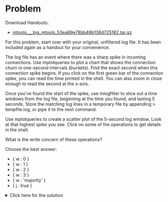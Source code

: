 # Problem
Download Handouts:
 - <a href="https://university.mongodb.com/static/MongoDB_2017_M202_March/handouts/mtools___log_mtools_53ea89e78bb48b138d725182.tar.98100b9062f3.gz">mtools___log_mtools_53ea89e78bb48b138d725182.tar.gz</a>
 
For this problem, start over with your original, unfiltered log file. It has been included again as a handout for your convenience.

The log file has an event where there was a sharp spike in incoming connections. Use mplotqueries to plot a chart that shows the connection churn in one-second intervals (buckets). Find the exact second when this connection spike begins. If you click on the first green bar of the connection spike, you can read the time printed in the shell. You can also zoom in close enough to read the second at the x-axis.

Once you've found the start of the spike, use mlogfilter to slice out a time windows from the log file, beginning at the time you found, and lasting 5 seconds. Store the matching log lines in a temporary file by appending > tempfile.log, or pipe it to the next command.

Use mplotqueries to create a scatter plot of the 5-second log window. Look at that highest spike you see. Click on some of the operations to get details in the shell.

What is the write concern of these operations?

Choose the best answer:
 - { w : 0 }
 - { w : 1 }
 - { w : 2 }
 - { w : 3 }
 - { w : 'majority' }
 - { j : true }

 <details>
  <summary>Click here for the solution</summary>
    <ul>
      <li>{ w : 2 }</li>
	</ul>
</details>